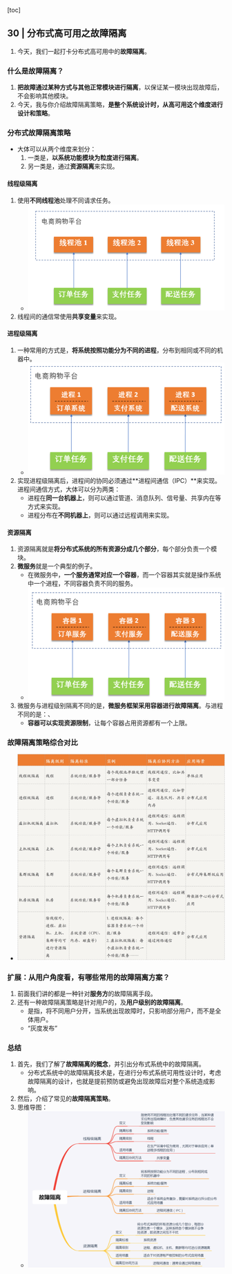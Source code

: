 [toc]

## 30 | 分布式高可用之故障隔离

1.  今天，我们一起打卡分布式高可用中的**故障隔离**。

### 什么是故障隔离？

1.  **把故障通过某种方式与其他正常模块进行隔离**，以保证某一模块出现故障后，不会影响其他模块。
2.  今天，我与你介绍故障隔离策略，**是整个系统设计时，从高可用这个维度进行设计和策略**。

### 分布式故障隔离策略

-   大体可以从两个维度来划分：
    1.  一类是，**以系统功能模块为粒度进行隔离**。
    2.  另一类是，通过**资源隔离**来实现。

#### 线程级隔离

1.  使用**不同线程池**处理不同请求任务。
    -   ![img](imgs/43500cb5d70138a423e6d1fc2187a885.png)
2.  线程间的通信常使用**共享变量**来实现。

#### 进程级隔离

1.  一种常用的方式是，**将系统按照功能分为不同的进程**，分布到相同或不同的机器中。
    -   ![img](imgs/2b8b5ee8a2215c82552a13fcb92709c0.png)
2.  实现进程级隔离后，进程间的协同必须通过**进程间通信（IPC）**来实现。进程间通信方式，大体可以分为两类：
    -   进程在**同一台机器上**，则可以通过管道、消息队列、信号量、共享内在等方式来实现。
    -   进程分布在**不同机器上**，则可以通过远程调用来实现。

#### 资源隔离

1.  资源隔离就是**将分布式系统的所有资源分成几个部分**，每个部分负责一个模块。
2.  **微服务**就是一个典型的例子。
    -   在微服务中，**一个服务通常对应一个容器**，而一个容器其实就是操作系统中一个进程，不同容器负责不同的服务。
    -   ![img](imgs/55e56fcffbdf4a8d67092e5172a134b8.png)
3.  微服务与进程级别隔离不同的是，**微服务框架采用容器进行故障隔离**。与进程不同的是：、
    -   **容器可以实现资源限制**，让每个容器占用资源都有一个上限。

### 故障隔离策略综合对比

-   ![img](imgs/7233f358e26052b4e9f58f67bb514afc.jpg)

### 扩展：从用户角度看，有哪些常用的故障隔离方案？

1.  前面我们讲的都是一种针对**服务方**的故障隔离手段。
2.  还有一种故障隔离策略是针对用户的，及**用户级别的故障隔离**。
    -   是指，将不同用户分开，当系统出现故障时，只影响部分用户，而不是全体用户。
    -   “灰度发布”

### 总结

1.  首先，我们了解了**故障隔离的概念**，并引出分布式系统中的故障隔离。
    -   分布式系统中的故障隔离技术是，在进行分布式系统可用性设计时，考虑故障隔离的设计，也就是提前预防或避免出现故障后对整个系统造成影响。
2.  然后，介绍了常见的**故障隔离策略**。
3.  思维导图：
    -   ![img](imgs/b5e25369e1645514e9cf8c2d2a52866b.png)

